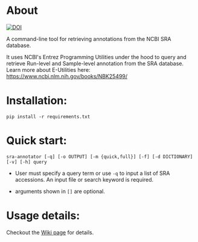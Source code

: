 # About

[![DOI](https://zenodo.org/badge/574965717.svg)](https://doi.org/10.5281/zenodo.13890889)

A command-line tool for retrieving annotations from the NCBI SRA database.

It uses NCBI's Entrez Programming Utilities under the hood to query and retrieve Run-level and Sample-level annotation from the SRA database. Learn more about E-Utilities here: <https://www.ncbi.nlm.nih.gov/books/NBK25499/>

# Installation:

    pip install -r requirements.txt

# Quick start:

    sra-annotator [-q] [-o OUTPUT] [-m {quick,full}] [-f] [-d DICTIONARY] [-v] [-h] query

- User must specify a query term or use `-q` to input a list of SRA accessions. An input file or search keyword is required.

- arguments shown in `[]` are optional.

# Usage details:

Checkout the [Wiki page](https://github.com/maurya-anand/sra-annotator/wiki "Wiki") for details.

